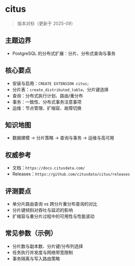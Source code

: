 ﻿# citus

> 版本对标（更新于 2025-09）

## 主题边界

- PostgreSQL 的分布式扩展：分片、分布式查询与事务

## 核心要点

- 安装与启用：`CREATE EXTENSION citus;`
- 分片表：`create_distributed_table`、分片键选择
- 查询：分布式执行计划、路由/重分布
- 事务：一致性、分布式事务注意事项
- 运维：节点管理、扩缩容、故障切换

## 知识地图

- 数据建模 → 分片策略 → 查询与事务 → 运维与高可用

## 权威参考

- 文档：`https://docs.citusdata.com/`
- Releases：`https://github.com/citusdata/citus/releases`

## 评测要点

- 单分片路由查询 vs 跨分片重分布查询的对比
- 分片键倾斜对吞吐与延迟的影响
- 扩缩容与重分片过程中的可用性与性能波动

## 常见参数（示例）

- 分片数与副本数、分片键/分布列选择
- 任务执行并发度与网络带宽限制
- 事务隔离与写入路由策略
